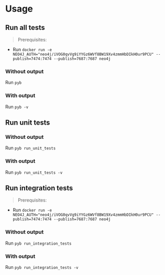 # Usage

## Run all tests
> Prerequisites:
- Run `docker run -e NEO4J_AUTH="neo4j/iVOG0qvVg9iYYGz6WVf8BW19Xv4zmmHbDIkH0ur9PCU" --publish=7474:7474 --publish=7687:7687 neo4j`

### Without output
Run `pyb`

### With output
Run `pyb -v`

## Run unit tests

### Without output
Run `pyb run_unit_tests`

### With output
Run `pyb run_unit_tests -v`

## Run integration tests
> Prerequisites:
- Run `docker run -e NEO4J_AUTH="neo4j/iVOG0qvVg9iYYGz6WVf8BW19Xv4zmmHbDIkH0ur9PCU" --publish=7474:7474 --publish=7687:7687 neo4j`

### Without output
Run `pyb run_integration_tests`

### With output
Run `pyb run_integration_tests -v`